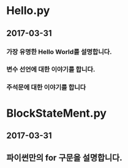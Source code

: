 # Hello.py
## 2017-03-31 
### 가장 유명한 Hello World를 설명합니다.
### 변수 선언에 대한 이야기를 합니다.
### 주석문에 대한 이야기를 합니다

# BlockStateMent.py
## 2017-03-31
## 파이썬만의 for 구문을 설명합니다.
